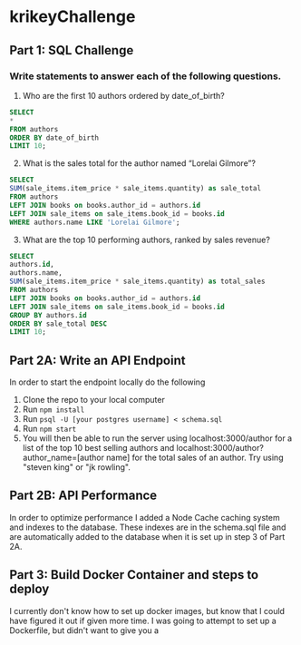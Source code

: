 # krikeyChallenge

## Part 1: SQL Challenge
### Write statements to answer each of the following questions.
1. Who are the first 10 authors ordered by date_of_birth?
```sql
SELECT
*  
FROM authors
ORDER BY date_of_birth
LIMIT 10;
```

2. What is the sales total for the author named “Lorelai Gilmore”?
```sql
SELECT
SUM(sale_items.item_price * sale_items.quantity) as sale_total
FROM authors
LEFT JOIN books on books.author_id = authors.id
LEFT JOIN sale_items on sale_items.book_id = books.id
WHERE authors.name LIKE 'Lorelai Gilmore';
```

3. What are the top 10 performing authors, ranked by sales revenue?
```sql
SELECT
authors.id,
authors.name,
SUM(sale_items.item_price * sale_items.quantity) as total_sales
FROM authors
LEFT JOIN books on books.author_id = authors.id
LEFT JOIN sale_items on sale_items.book_id = books.id
GROUP BY authors.id
ORDER BY sale_total DESC
LIMIT 10;
```
## Part 2A: Write an API Endpoint
In order to start the endpoint locally do the following
  1. Clone the repo to your local computer
  2. Run `npm install`
  3. Run `psql -U [your postgres username] < schema.sql`
  4. Run `npm start`
  5. You will then be able to run the server using localhost:3000/author for a list of the top 10 best selling authors and localhost:3000/author?author_name=[author name] for the total sales of an author.  Try using "steven king" or "jk rowling".

## Part 2B: API Performance
In order to optimize performance I added a Node Cache caching system and indexes to the database.  These indexes are in the schema.sql file and are automatically added to the database when it is set up in step 3 of Part 2A.

## Part 3: Build Docker Container and steps to deploy
I currently don't know how to set up docker images, but know that I could have figured it out if given more time.  I was going to attempt to set up a Dockerfile, but didn't want to give you a

